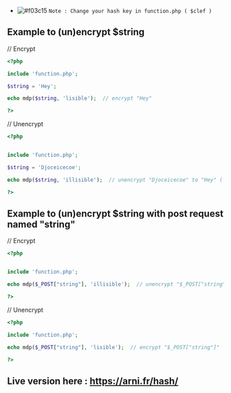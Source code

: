 - ![#f03c15](https://via.placeholder.com/15/f03c15/000000?text=+) `Note : Change your hash key in function.php ( $clef )`


## Example to (un)encrypt $string


// Encrypt 

```php
<?php

include 'function.php';

$string = 'Hey';

echo mdp($string, 'lisible');  // encrypt "Hey"

?>
```

// Unencrypt 

```php
<?php


include 'function.php';

$string = 'Djoceicecoe';

echo mdp($string, 'illisible');  // unencrypt "Djoceicecoe" to "Hey" ( it's an example 😆 )

?>
```

## Example to (un)encrypt $string with post request named "string"

// Encrypt 

```php
<?php


include 'function.php';

echo mdp($_POST["string"], 'illisible');  // unencrypt "$_POST["string"]"

?>
```

// Unencrypt 

```php
<?php

include 'function.php';

echo mdp($_POST["string"], 'lisible');  // encrypt "$_POST["string"]"

?>
```

## Live version here : https://arni.fr/hash/

